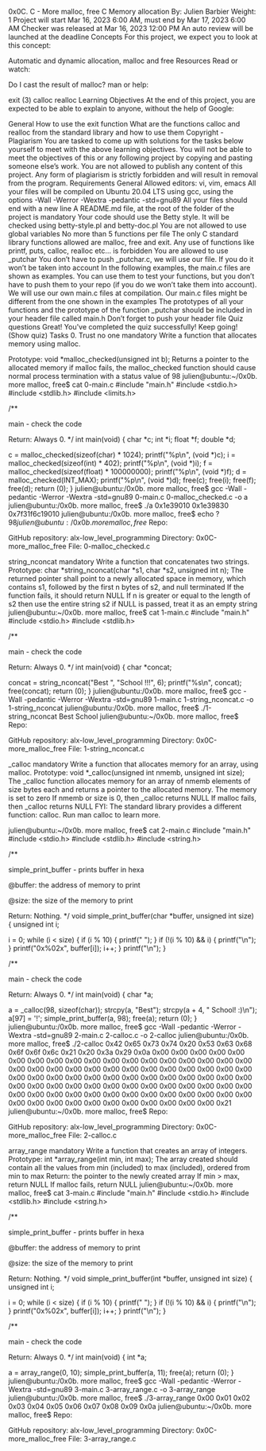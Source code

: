 0x0C. C - More malloc, free C Memory allocation By: Julien Barbier Weight: 1 Project will start Mar 16, 2023 6:00 AM, must end by Mar 17, 2023 6:00 AM Checker was released at Mar 16, 2023 12:00 PM An auto review will be launched at the deadline Concepts For this project, we expect you to look at this concept:

Automatic and dynamic allocation, malloc and free Resources Read or watch:

Do I cast the result of malloc? man or help:

exit (3) calloc realloc Learning Objectives At the end of this project, you are expected to be able to explain to anyone, without the help of Google:

General How to use the exit function What are the functions calloc and realloc from the standard library and how to use them Copyright - Plagiarism You are tasked to come up with solutions for the tasks below yourself to meet with the above learning objectives. You will not be able to meet the objectives of this or any following project by copying and pasting someone else’s work. You are not allowed to publish any content of this project. Any form of plagiarism is strictly forbidden and will result in removal from the program. Requirements General Allowed editors: vi, vim, emacs All your files will be compiled on Ubuntu 20.04 LTS using gcc, using the options -Wall -Werror -Wextra -pedantic -std=gnu89 All your files should end with a new line A README.md file, at the root of the folder of the project is mandatory Your code should use the Betty style. It will be checked using betty-style.pl and betty-doc.pl You are not allowed to use global variables No more than 5 functions per file The only C standard library functions allowed are malloc, free and exit. Any use of functions like printf, puts, calloc, realloc etc… is forbidden You are allowed to use _putchar You don’t have to push _putchar.c, we will use our file. If you do it won’t be taken into account In the following examples, the main.c files are shown as examples. You can use them to test your functions, but you don’t have to push them to your repo (if you do we won’t take them into account). We will use our own main.c files at compilation. Our main.c files might be different from the one shown in the examples The prototypes of all your functions and the prototype of the function _putchar should be included in your header file called main.h Don’t forget to push your header file Quiz questions Great! You've completed the quiz successfully! Keep going! (Show quiz) Tasks 0. Trust no one mandatory Write a function that allocates memory using malloc.

Prototype: void *malloc_checked(unsigned int b); Returns a pointer to the allocated memory if malloc fails, the malloc_checked function should cause normal process termination with a status value of 98 julien@ubuntu:~/0x0b. more malloc, free$ cat 0-main.c #include "main.h" #include <stdio.h> #include <stdlib.h> #include <limits.h>

/**

main - check the code

Return: Always 0. */ int main(void) { char *c; int *i; float *f; double *d;

c = malloc_checked(sizeof(char) * 1024); printf("%p\n", (void *)c); i = malloc_checked(sizeof(int) * 402); printf("%p\n", (void *)i); f = malloc_checked(sizeof(float) * 100000000); printf("%p\n", (void *)f); d = malloc_checked(INT_MAX); printf("%p\n", (void *)d); free(c); free(i); free(f); free(d); return (0); } julien@ubuntu:/0x0b. more malloc, free$ gcc -Wall -pedantic -Werror -Wextra -std=gnu89 0-main.c 0-malloc_checked.c -o a julien@ubuntu:/0x0b. more malloc, free$ ./a 0x1e39010 0x1e39830 0x7f31f6c19010 julien@ubuntu:/0x0b. more malloc, free$ echo $? 98 julien@ubuntu:/0x0b. more malloc, free$ Repo:

GitHub repository: alx-low_level_programming Directory: 0x0C-more_malloc_free File: 0-malloc_checked.c

string_nconcat mandatory Write a function that concatenates two strings.
Prototype: char *string_nconcat(char *s1, char *s2, unsigned int n); The returned pointer shall point to a newly allocated space in memory, which contains s1, followed by the first n bytes of s2, and null terminated If the function fails, it should return NULL If n is greater or equal to the length of s2 then use the entire string s2 if NULL is passed, treat it as an empty string julien@ubuntu:~/0x0b. more malloc, free$ cat 1-main.c #include "main.h" #include <stdio.h> #include <stdlib.h>

/**

main - check the code

Return: Always 0. */ int main(void) { char *concat;

concat = string_nconcat("Best ", "School !!!", 6); printf("%s\n", concat); free(concat); return (0); } julien@ubuntu:/0x0b. more malloc, free$ gcc -Wall -pedantic -Werror -Wextra -std=gnu89 1-main.c 1-string_nconcat.c -o 1-string_nconcat julien@ubuntu:/0x0b. more malloc, free$ ./1-string_nconcat Best School julien@ubuntu:~/0x0b. more malloc, free$ Repo:

GitHub repository: alx-low_level_programming Directory: 0x0C-more_malloc_free File: 1-string_nconcat.c

_calloc mandatory Write a function that allocates memory for an array, using malloc.
Prototype: void *_calloc(unsigned int nmemb, unsigned int size); The _calloc function allocates memory for an array of nmemb elements of size bytes each and returns a pointer to the allocated memory. The memory is set to zero If nmemb or size is 0, then _calloc returns NULL If malloc fails, then _calloc returns NULL FYI: The standard library provides a different function: calloc. Run man calloc to learn more.

julien@ubuntu:~/0x0b. more malloc, free$ cat 2-main.c #include "main.h" #include <stdio.h> #include <stdlib.h> #include <string.h>

/**

simple_print_buffer - prints buffer in hexa

@buffer: the address of memory to print

@size: the size of the memory to print

Return: Nothing. */ void simple_print_buffer(char *buffer, unsigned int size) { unsigned int i;

i = 0; while (i < size) { if (i % 10) { printf(" "); } if (!(i % 10) && i) { printf("\n"); } printf("0x%02x", buffer[i]); i++; } printf("\n"); }

/**

main - check the code

Return: Always 0. */ int main(void) { char *a;

a = _calloc(98, sizeof(char)); strcpy(a, "Best"); strcpy(a + 4, " School! :)\n"); a[97] = '!'; simple_print_buffer(a, 98); free(a); return (0); } julien@ubuntu:/0x0b. more malloc, free$ gcc -Wall -pedantic -Werror -Wextra -std=gnu89 2-main.c 2-calloc.c -o 2-calloc julien@ubuntu:/0x0b. more malloc, free$ ./2-calloc 0x42 0x65 0x73 0x74 0x20 0x53 0x63 0x68 0x6f 0x6f 0x6c 0x21 0x20 0x3a 0x29 0x0a 0x00 0x00 0x00 0x00 0x00 0x00 0x00 0x00 0x00 0x00 0x00 0x00 0x00 0x00 0x00 0x00 0x00 0x00 0x00 0x00 0x00 0x00 0x00 0x00 0x00 0x00 0x00 0x00 0x00 0x00 0x00 0x00 0x00 0x00 0x00 0x00 0x00 0x00 0x00 0x00 0x00 0x00 0x00 0x00 0x00 0x00 0x00 0x00 0x00 0x00 0x00 0x00 0x00 0x00 0x00 0x00 0x00 0x00 0x00 0x00 0x00 0x00 0x00 0x00 0x00 0x00 0x00 0x00 0x00 0x00 0x00 0x00 0x00 0x00 0x00 0x00 0x00 0x00 0x00 0x00 0x00 0x21 julien@ubuntu:~/0x0b. more malloc, free$ Repo:

GitHub repository: alx-low_level_programming Directory: 0x0C-more_malloc_free File: 2-calloc.c

array_range mandatory Write a function that creates an array of integers.
Prototype: int *array_range(int min, int max); The array created should contain all the values from min (included) to max (included), ordered from min to max Return: the pointer to the newly created array If min > max, return NULL If malloc fails, return NULL julien@ubuntu:~/0x0b. more malloc, free$ cat 3-main.c #include "main.h" #include <stdio.h> #include <stdlib.h> #include <string.h>

/**

simple_print_buffer - prints buffer in hexa

@buffer: the address of memory to print

@size: the size of the memory to print

Return: Nothing. */ void simple_print_buffer(int *buffer, unsigned int size) { unsigned int i;

i = 0; while (i < size) { if (i % 10) { printf(" "); } if (!(i % 10) && i) { printf("\n"); } printf("0x%02x", buffer[i]); i++; } printf("\n"); }

/**

main - check the code

Return: Always 0. */ int main(void) { int *a;

a = array_range(0, 10); simple_print_buffer(a, 11); free(a); return (0); } julien@ubuntu:/0x0b. more malloc, free$ gcc -Wall -pedantic -Werror -Wextra -std=gnu89 3-main.c 3-array_range.c -o 3-array_range julien@ubuntu:/0x0b. more malloc, free$ ./3-array_range 0x00 0x01 0x02 0x03 0x04 0x05 0x06 0x07 0x08 0x09 0x0a julien@ubuntu:~/0x0b. more malloc, free$ Repo:

GitHub repository: alx-low_level_programming Directory: 0x0C-more_malloc_free File: 3-array_range.c


